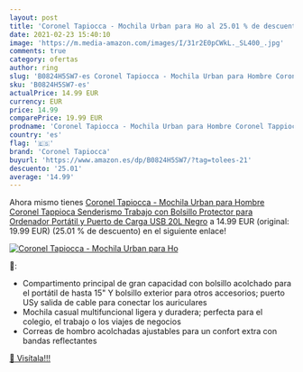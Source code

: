```yaml
---
layout: post
title: 'Coronel Tapiocca - Mochila Urban para Ho al 25.01 % de descuento'
date: 2021-02-23 15:40:10
image: 'https://m.media-amazon.com/images/I/31r2E0pCWkL._SL400_.jpg'
comments: true
category: ofertas
author: ring
slug: 'B0824H5SW7-es Coronel Tapiocca - Mochila Urban para Hombre Coronel...'
sku: 'B0824H5SW7-es'
actualPrice: 14.99 EUR
currency: EUR
price: 14.99
comparePrice: 19.99 EUR
prodname: 'Coronel Tapiocca - Mochila Urban para Hombre Coronel Tappioca Senderismo Trabajo con Bolsillo Protector para Ordenador Portátil y Puerto de Carga USB  20L  Negro'
country: 'es'
flag: '🇪🇸'
brand: 'Coronel Tapiocca'
buyurl: 'https://www.amazon.es/dp/B0824H5SW7/?tag=tolees-21'
descuento: '25.01'
average: '14.99'
---
```


Ahora mismo tienes [Coronel Tapiocca - Mochila Urban para Hombre Coronel Tappioca Senderismo Trabajo con Bolsillo Protector para Ordenador Portátil y Puerto de Carga USB  20L  Negro](https://www.amazon.es/dp/B0824H5SW7/?tag=tolees-21) a 14.99 EUR (original: 19.99 EUR) (25.01 %  de descuento) en el siguiente enlace!

[![Coronel Tapiocca - Mochila Urban para Ho](https://m.media-amazon.com/images/I/31r2E0pCWkL._SL400_.jpg)](https://www.amazon.es/dp/B0824H5SW7/?tag=tolees-21)

🔎:

- Compartimento principal de gran capacidad con bolsillo acolchado para el portátil de hasta 15" Y bolsillo exterior para otros accesorios; puerto USy salida de cable para conectar los auriculares
- Mochila casual multifuncional ligera y duradera; perfecta para el colegio, el trabajo o los viajes de negocios
- Correas de hombro acolchadas ajustables para un confort extra con bandas reflectantes

[🛒 Visítala!!!](https://www.amazon.es/dp/B0824H5SW7/?tag=tolees-21)
